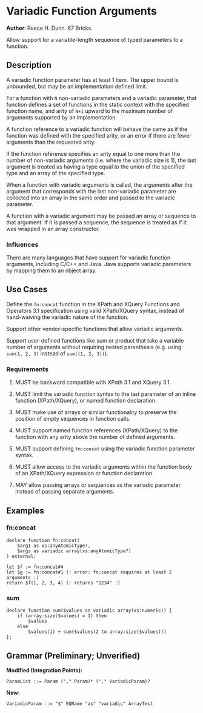 # Variadic Function Arguments

**Author**: Reece H. Dunn. 67 Bricks.

Allow support for a variable-length sequence of typed parameters to a function.


## Description

A variadic function parameter has at least 1 item. The upper bound is unbounded, but may be an implementation defined limit.

For a function with `N` non-variadic parameters and a variadic parameter, that function defines a set of functions in the static context with the specified function name, and arity of `N+1` upward to the maximum number of arguments supported by an implementation.

A function reference to a variadic function will behave the same as if the function was defined with the specified arity, or an error if there are fewer arguments than the requested arity.

If the function reference specifies an arity equal to one more than the number of non-variadic arguments (i.e. where the variadic size is 1), the last argument is treated as having a type equal to the union of the specified type and an array of the specified type.

When a function with variadic arguments is called, the arguments after the argument that corresponds with the last non-variadic parameter are collected into an array in the same order and passed to the variadic parameter.

A function with a variadic argument may be passed an array or sequence to that argument. If it is passed a sequence, the sequence is treated as if it was wrapped in an array constructor.

### Influences

There are many languages that have support for variadic function arguments, including C/C++ and Java. Java supports variadic parameters by mapping them to an object array.


## Use Cases

Define the `fn:concat` function in the XPath and XQuery Functions and Operators 3.1 specification using valid XPath/XQuery syntax, instead of hand-waiving the variadic nature of the function.

Support other vendor-specific functions that allow variadic arguments.

Support user-defined functions like sum or product that take a variable number of arguments without requiring nested parenthesis (e.g. using `sum(1, 2, 3)` instead of `sum((1, 2, 3))`).

### Requirements

1. MUST be backward compatible with XPath 3.1 and XQuery 3.1.

1. MUST limit the variadic function syntax to the last parameter of an inline function (XPath/XQuery), or named function declaration.

1. MUST make use of arrays or similar functionality to preserve the position of empty sequences in function calls.

1. MUST support named function references (XPath/XQuery) to the function with any arity above the number of defined arguments.

1. MUST support defining `fn:concat` using the variadic function parameter syntax.

1. MUST allow access to the variadic arguments within the function body of an XPath/XQuery expression or function declaration.

1. MAY allow passing arrays or sequences as the variadic parameter instead of passing separate arguments.

## Examples

### fn:concat

    declare function fn:concat(
        $arg1 as xs:anyAtomicType?,
        $args as variadic array(xs:anyAtomicType?)
    ) external;

    let $f := fn:concat#4
    let $g := fn:concat#1 (: error: fn:concat requires at least 2 arguments :)
    return $f(1, 2, 3, 4) (: returns "1234" :)

### sum

    declare function sum($values as variadic array(xs:numeric)) {
        if (array:size($values) = 1) then
            $values
        else
            $values(1) + sum($values(2 to array:size($values)))
    };

## Grammar (Preliminary; Unverified)

__Modified (Integration Points):__

    ParamList ::= Param ("," Param)* ("," VariadicParam)?

__New:__

    VariadicParam ::= "$" EQName "as" "variadic" ArrayTest
